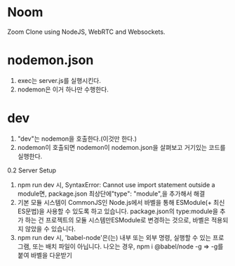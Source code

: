 # Noom

Zoom Clone using NodeJS, WebRTC and Websockets.

# nodemon.json

1. exec는 server.js를 실행시킨다.
2. nodemon은 이거 하나만 수행한다.

# dev

1. "dev"는 nodemon을 호출한다.(이것만 한다.)
2. nodemon이 호출되면 nodemon이 nodemon.json을 살펴보고 거기있는 코드를 실행한다.

0.2 Server Setup

1. npm run dev 시, SyntaxError: Cannot use import statement outside a module면,
   package.json 최상단에"type": "module",을 추가해서 해결
2. 기본 모듈 시스템이 CommonJS인 Node.js에서 바벨을 통해 ESModule(+ 최신 ES문법)을 사용할 수 있도록 하고 있습니다.
   package.json의 type:module을 추가 하는 건 프로젝트의 모듈 시스템만ESModule로 변경하는 것으로, 바벨은 적용되지 않았을 수 있습니다.
3. npm run dev 시, 'babel-node'은(는) 내부 또는 외부 명령, 실행할 수 있는 프로그램, 또는 배치 파일이 아닙니다.
   나오는 경우, npm i @babel/node -g => -g를 붙여 바벨을 다운받기
